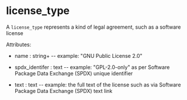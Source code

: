 # license_type

A `license_type` represents a kind of legal agreement, such as a software license

Attributes:

* name : string+ -- example: "GNU Public License 2.0"

* spdx_identifer : text -- example: "GPL-2.0-only" as per Software Package Data Exchange (SPDX) unique identifier

* text : text -- example: the full text of the license such as via Software Package Data Exchange (SPDX) text link
